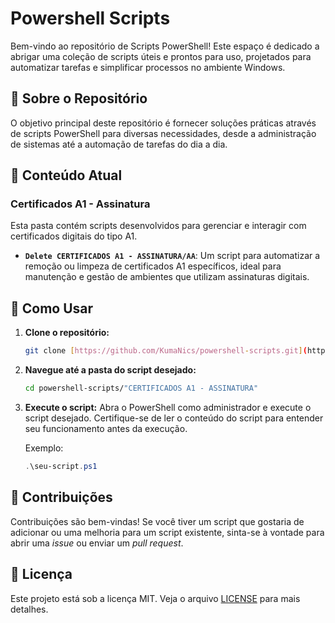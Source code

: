 # Powershell Scripts

Bem-vindo ao repositório de Scripts PowerShell! Este espaço é dedicado a abrigar uma coleção de scripts úteis e prontos para uso, projetados para automatizar tarefas e simplificar processos no ambiente Windows.

## 📜 Sobre o Repositório

O objetivo principal deste repositório é fornecer soluções práticas através de scripts PowerShell para diversas necessidades, desde a administração de sistemas até a automação de tarefas do dia a dia.

## 📂 Conteúdo Atual

### Certificados A1 - Assinatura

Esta pasta contém scripts desenvolvidos para gerenciar e interagir com certificados digitais do tipo A1.

* **`Delete CERTIFICADOS A1 - ASSINATURA/AA`**: Um script para automatizar a remoção ou limpeza de certificados A1 específicos, ideal para manutenção e gestão de ambientes que utilizam assinaturas digitais.

## 🚀 Como Usar

1.  **Clone o repositório:**
    ```sh
    git clone [https://github.com/KumaNics/powershell-scripts.git](https://github.com/KumaNics/powershell-scripts.git)
    ```
2.  **Navegue até a pasta do script desejado:**
    ```sh
    cd powershell-scripts/"CERTIFICADOS A1 - ASSINATURA"
    ```
3.  **Execute o script:**
    Abra o PowerShell como administrador e execute o script desejado. Certifique-se de ler o conteúdo do script para entender seu funcionamento antes da execução.

    Exemplo:
    ```powershell
    .\seu-script.ps1
    ```

## 🤝 Contribuições

Contribuições são bem-vindas! Se você tiver um script que gostaria de adicionar ou uma melhoria para um script existente, sinta-se à vontade para abrir uma *issue* ou enviar um *pull request*.

## 📝 Licença

Este projeto está sob a licença MIT. Veja o arquivo [LICENSE](LICENSE) para mais detalhes.
